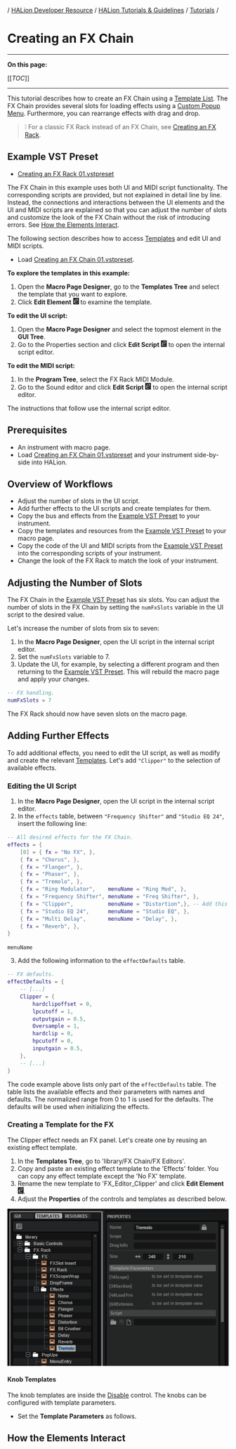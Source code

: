 / [HALion Developer Resource](../../HALion-Developer-Resource.md) / [HALion Tutorials & Guidelines](./HALion-Tutorials-Guidelines.md) / [Tutorials](./Tutorials.md) /

# Creating an FX Chain

---

**On this page:**

[[_TOC_]]

---

This tutorial describes how to create an FX Chain using a [Template List](../../HALion-Macro-Page/pages/Template-List.md). The FX Chain provides several slots for loading effects using a [Custom Popup Menu](./Custom-Popup-Menus.md). Furthermore, you can rearrange effects with drag and drop.

>&#10069; For a classic FX Rack instead of an FX Chain, see [Creating an FX Rack](./Creating-an-FX-Rack.md).

## Example VST Preset

* [Creating an FX Rack 01.vstpreset](../vstpresets/Creating%20an%20FX%20Rack%2001.vstpreset)

The FX Chain in this example uses both UI and MIDI script functionality. The corresponding scripts are provided, but not explained in detail line by line. Instead, the connections and interactions between the UI elements and the UI and MIDI scripts are explained so that you can adjust the number of slots and customize the look of the FX Chain without the risk of introducing errors. See [How the Elements Interact](#how-the-elements-interact).

The following section describes how to access [Templates](../../HALion-Macro-Page/pages/Template.md) and edit UI and MIDI scripts.

* Load [Creating an FX Chain 01.vstpreset](../vstpresets/Creating%20an%20FX%20Chain%2001.vstpreset).

**To explore the templates in this example:**

1. Open the **Macro Page Designer**, go to the **Templates Tree** and select the template that you want to explore. 
1. Click **Edit Element** ![Edit Element](../images/EditElement.PNG) to examine the template.

**To edit the UI script:**

1. Open the **Macro Page Designer** and select the topmost element in the **GUI Tree**. 
1. Go to the Properties section and click **Edit Script** ![Edit Element](../images/EditElement.PNG) to open the internal script editor.

**To edit the MIDI script:**

1. In the **Program Tree**, select the FX Rack MIDI Module.
1. Go to the Sound editor and click **Edit Script** ![Edit Element](../images/EditElement.PNG) to open the internal script editor.

The instructions that follow use the internal script editor.

## Prerequisites

* An instrument with macro page.
* Load [Creating an FX Chain 01.vstpreset](../vstpresets/Creating%20an%20FX%20Chain%2001.vstpreset) and your instrument side-by-side into HALion.

## Overview of Workflows

* Adjust the number of slots in the UI script.
* Add further effects to the UI scripts and create templates for them. 
* Copy the bus and effects from the [Example VST Preset](#example-vst-preset) to your instrument.
* Copy the templates and resources from the [Example VST Preset](#example-vst-preset) to your macro page.
* Copy the code of the UI and MIDI scripts from the [Example VST Preset](#example-vst-preset) into the corresponding scripts of your instrument.
* Change the look of the FX Rack to match the look of your instrument.

## Adjusting the Number of Slots

The FX Chain in the [Example VST Preset](#example-vst-preset) has six slots. You can adjust the number of slots in the FX Chain by setting the ``numFxSlots`` variable in the UI script to the desired value.

Let's increase the number of slots from six to seven:

1. In the **Macro Page Designer**, open the UI script in the internal script editor.
1. Set the ``numFxSlots`` variable to 7.
1. Update the UI, for example, by selecting a different program and then returning to the [Example VST Preset](#example-vst-preset). This will rebuild the macro page and apply your changes.

```lua
-- FX handling.
numFxSlots = 7

```

The FX Rack should now have seven slots on the macro page.

## Adding Further Effects

To add additional effects, you need to edit the UI script, as well as modify and create the relevant [Templates](../../HALion-Macro-Page/pages/Template.md). Let's add ``"Clipper"`` to the selection of available effects.

### Editing the UI Script

1. In the **Macro Page Designer**, open the UI script in the internal script editor.
1. In the ``effects`` table, between ``"Frequency Shifter"`` and ``"Studio EQ 24"``, insert the following line:

```lua
-- All desired effects for the FX Chain.
effects = {
	[0] = { fx = "No FX", },
	{ fx = "Chorus", },
	{ fx = "Flanger", },
	{ fx = "Phaser", },
	{ fx = "Tremolo", },
	{ fx = "Ring Modulator",    menuName = "Ring Mod", },
	{ fx = "Frequency Shifter", menuName = "Freq Shifter", },
	{ fx = "Clipper",           menuName = "Distortion",}, -- Add this line.
	{ fx = "Studio EQ 24",      menuName = "Studio EQ", },
	{ fx = "Multi Delay",       menuName = "Delay", },
	{ fx = "Reverb", },
}
```

``menuName``

3. Add the following information to the ``effectDefaults`` table.

```lua
-- FX defaults.
effectDefaults = {
    -- [...]
	Clipper = {
		hardclipoffset = 0,
		lpcutoff = 1,
		outputgain = 0.5,
		Oversample = 1,
		hardclip = 0,
		hpcutoff = 0,
		inputgain = 0.5,
	},
    -- [...]
}
```

The code example above lists only part of the ``effectDefaults`` table. The table lists the available effects and their parameters with names and defaults. The normalized range from 0 to 1 is used for the defaults. The defaults will be used when initializing the effects.

### Creating a Template for the FX

The Clipper effect needs an FX panel. Let's create one by reusing an existing effect template.

1. In the **Templates Tree**, go to 'library/FX Chain/FX Editors'.
1. Copy and paste an existing effect template to the 'Effects' folder. You can copy any effect template except the 'No FX' template.
1. Rename the new template to 'FX_Editor_Clipper' and click **Edit Element** ![Edit Element](../images/EditElement.PNG).
1. Adjust the **Properties** of the controls and templates as described below.

![Tremolo](../images/Creating-a-FX-Rack-Tremolo.png)

#### Knob Templates

The knob templates are inside the [Disable](../../HALion-Macro-Page/pages/Disable.md) control. The knobs can be configured with template parameters.

* Set the **Template Parameters** as follows.

## How the Elements Interact
